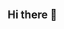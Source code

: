 ## Hi there 👋

<!--
**htd10/htd10** is a ✨ _special_ ✨ repository because its `README.md` (this file) appears on your GitHub profile.

Here are some ideas to get you started:


- 🌱 I’m currently learning Py & DS stuff!
- 💬 Ask me about F1
- ⚡ Fun fact: hmm, let me think about this one
-->
